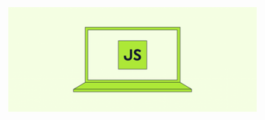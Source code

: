 ![This is photo of js prj some time this for error handle ](JavaScript-Frameworks-thumb-1024x430.webp)
